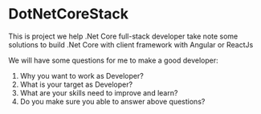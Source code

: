 # DotNetCoreStack
This is project we help .Net Core full-stack developer take note some solutions to build .Net Core with client framework with Angular or ReactJs

We will have some questions for me to make a good developer:
1. Why you want to work as Developer?
2. What is your target as Developer?
3. What are your skills need to improve and learn?
4. Do you make sure you able to answer above questions?

